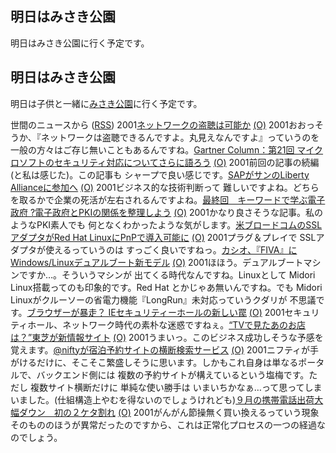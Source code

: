## 明日はみさき公園

明日はみさき公園に行く予定です。






## 明日はみさき公園


明日は子供と一緒に[みさき公園](http://www.nankai.co.jp/misaki/)に行く予定です。



世間のニュースから ([RSS](ig011109-news.xml)) 2001[ネットワークの盗聴は可能か](http://www.zdnet.co.jp/help/howto/security/j06/index.html) [(O)](http://www.zdnet.co.jp/help/howto/security/j06/index.html) 2001おおっそうか、『ネットワークは盗聴できるんですよ。丸見えなんですよ』っていうのを一般の方々はご存じ無いこともあるんですね。[Gartner Column：第21回 マイクロソフトのセキュリティ対応についてさらに語ろう](http://www.zdnet.co.jp/enterprise/0111/06/01110688.html) [(O)](http://www.zdnet.co.jp/enterprise/0111/06/01110688.html) 2001前回の記事の続編 (と私は感じた)。この記事も シャープで良い感じです。[SAPがサンのLiberty Allianceに参加へ](http://www.zdnet.co.jp/enterprise/0111/08/01110805.html) [(O)](http://www.zdnet.co.jp/enterprise/0111/08/01110805.html) 2001ビジネス的な技術判断って 難しいですよね。どちらを取るかで企業の死活が左右されるんですよね。[最終回　キーワードで学ぶ電子政府 ?電子政府とPKIの関係を整理しよう](http://www.atmarkit.co.jp/fsecurity/rensai/pki09/pki01.html) [(O)](http://www.atmarkit.co.jp/fsecurity/rensai/pki09/pki01.html) 2001かなり良さそうな記事。私のようなPKI素人でも 何となくわかったような気がします。[米ブロードコムのSSLアダプタがRed Hat LinuxにPnPで導入可能に](http://biztech.nikkeibp.co.jp/wcs/show/leaf?CID=onair/biztech/comp/153421) [(O)](http://biztech.nikkeibp.co.jp/wcs/show/leaf?CID=onair/biztech/comp/153421) 2001プラグ＆プレイで SSLアダプタが使えるっていうのは すっごく良いですねっ。[カシオ、『FIVA』にWindows/Linuxデュアルブート新モデル](http://japan.cnet.com/News/Infostand/Item/2001-1108-J-2.html) [(O)](http://japan.cnet.com/News/Infostand/Item/2001-1108-J-2.html) 2001ほほう。デュアルブートマシンですか…。そういうマシンが 出てくる時代なんですね。Linuxとして Midori Linux搭載ってのも印象的です。Red Hat とかじゃあ無いんですね。でも Midori Linuxがクルーソーの省電力機能『LongRun』未対応っていうクダリが 不思議です。[ブラウザーが暴走？ IEセキュリティーホールの新しい罠](http://www.hotwired.co.jp/news/news/20011108301.html) [(O)](http://www.hotwired.co.jp/news/news/20011108301.html) 2001セキュリティホール、ネットワーク時代の素朴な迷惑ですねぇ。[“TVで見たあのお店は？”東芝が新情報サイト](http://www.zdnet.co.jp/news/bursts/0111/08/toshiba.html) [(O)](http://www.zdnet.co.jp/news/bursts/0111/08/toshiba.html) 2001うまいっ。このビジネス成功しそうな予感を覚えます。[@niftyが宿泊予約サイトの横断検索サービス](http://www.zdnet.co.jp/news/bursts/0111/08/nifty.html) [(O)](http://www.zdnet.co.jp/news/bursts/0111/08/nifty.html) 2001ニフティが手がけるだけに、そこそこ繁盛しそうに思います。しかもこれ自身は単なるポータルで、バックエンド側には 複数の予約サイトが構えているという塩梅です。ただし 複数サイト横断だけに 単純な使い勝手は いまいちかなぁ…って思ってしまいました。(仕組構造上やむを得ないのでしょうけれども)[９月の携帯電話出荷大幅ダウン　初の２ケタ割れ](http://www.asahi.com/business/update/1108/021.html) [(O)](http://www.asahi.com/business/update/1108/021.html) 2001がんがん節操無く買い換えるっていう現象そのもののほうが異常だったのですから、これは正常化プロセスの一つの経過なのでしょう。